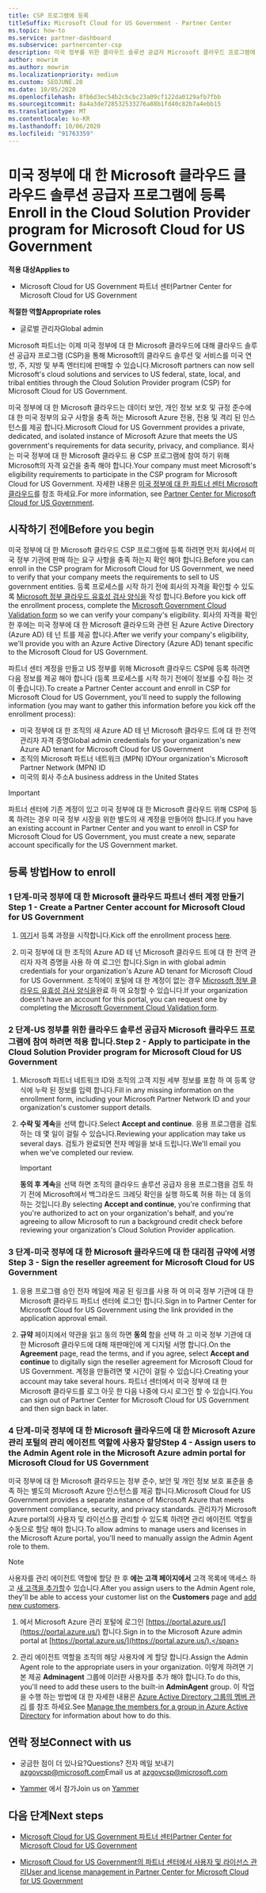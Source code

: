 ```yaml
---
title: CSP 프로그램에 등록
titleSuffix: Microsoft Cloud for US Government - Partner Center
ms.topic: how-to
ms.service: partner-dashboard
ms.subservice: partnercenter-csp
description: 미국 정부를 위한 클라우드 솔루션 공급자 Microsoft 클라우드 프로그램에 등록 하려는 파트너를 위한 CSP 프로그램 요구 사항에 대해 알아봅니다.
author: mowrim
ms.author: mowrim
ms.localizationpriority: medium
ms.custom: SEOJUNE.20
ms.date: 10/05/2020
ms.openlocfilehash: 8fb6d3ec54b2cbcbc23a09cf122da0129afb7fbb
ms.sourcegitcommit: 8a4a3de728532533276a88b1fd40c82b7a4ebb15
ms.translationtype: MT
ms.contentlocale: ko-KR
ms.lasthandoff: 10/06/2020
ms.locfileid: "91763359"
---
```

# <a name="enroll-in-the-cloud-solution-provider-program-for-microsoft-cloud-for-us-government"></a><span data-ttu-id="4f605-103">미국 정부에 대 한 Microsoft 클라우드 클라우드 솔루션 공급자 프로그램에 등록</span><span class="sxs-lookup"><span data-stu-id="4f605-103">Enroll in the Cloud Solution Provider program for Microsoft Cloud for US Government</span></span>

<span data-ttu-id="4f605-104">**적용 대상**</span><span class="sxs-lookup"><span data-stu-id="4f605-104">**Applies to**</span></span>

- <span data-ttu-id="4f605-105">Microsoft Cloud for US Government 파트너 센터</span><span class="sxs-lookup"><span data-stu-id="4f605-105">Partner Center for Microsoft Cloud for US Government</span></span>

<span data-ttu-id="4f605-106">**적절한 역할**</span><span class="sxs-lookup"><span data-stu-id="4f605-106">**Appropriate roles**</span></span>

- <span data-ttu-id="4f605-107">글로벌 관리자</span><span class="sxs-lookup"><span data-stu-id="4f605-107">Global admin</span></span>

<span data-ttu-id="4f605-108">Microsoft 파트너는 이제 미국 정부에 대 한 Microsoft 클라우드에 대해 클라우드 솔루션 공급자 프로그램 (CSP)을 통해 Microsoft의 클라우드 솔루션 및 서비스를 미국 연방, 주, 지방 및 부족 엔터티에 판매할 수 있습니다.</span><span class="sxs-lookup"><span data-stu-id="4f605-108">Microsoft partners can now sell Microsoft's cloud solutions and services to US federal, state, local, and tribal entities through the Cloud Solution Provider program (CSP) for Microsoft Cloud for US Government.</span></span>

<span data-ttu-id="4f605-109">미국 정부에 대 한 Microsoft 클라우드는 데이터 보안, 개인 정보 보호 및 규정 준수에 대 한 미국 정부의 요구 사항을 충족 하는 Microsoft Azure 전용, 전용 및 격리 된 인스턴스를 제공 합니다.</span><span class="sxs-lookup"><span data-stu-id="4f605-109">Microsoft Cloud for US Government provides a private, dedicated, and isolated instance of Microsoft Azure that meets the US government's requirements for data security, privacy, and compliance.</span></span> <span data-ttu-id="4f605-110">회사는 미국 정부에 대 한 Microsoft 클라우드 용 CSP 프로그램에 참여 하기 위해 Microsoft의 자격 요건을 충족 해야 합니다.</span><span class="sxs-lookup"><span data-stu-id="4f605-110">Your company must meet Microsoft's eligibility requirements to participate in the CSP program for Microsoft Cloud for US Government.</span></span> <span data-ttu-id="4f605-111">자세한 내용은 [미국 정부에 대 한 파트너 센터 Microsoft 클라우드](partner-center-for-microsoft-us-govt-cloud.md)를 참조 하세요.</span><span class="sxs-lookup"><span data-stu-id="4f605-111">For more information, see [Partner Center for Microsoft Cloud for US Government](partner-center-for-microsoft-us-govt-cloud.md).</span></span>

## <a name="before-you-begin"></a><span data-ttu-id="4f605-112">시작하기 전에</span><span class="sxs-lookup"><span data-stu-id="4f605-112">Before you begin</span></span>

<span data-ttu-id="4f605-113">미국 정부에 대 한 Microsoft 클라우드 CSP 프로그램에 등록 하려면 먼저 회사에서 미국 정부 기관에 판매 하는 요구 사항을 충족 하는지 확인 해야 합니다.</span><span class="sxs-lookup"><span data-stu-id="4f605-113">Before you can enroll in the CSP program for Microsoft Cloud for US Government, we need to verify that your company meets the requirements to sell to US government entities.</span></span> <span data-ttu-id="4f605-114">등록 프로세스를 시작 하기 전에 회사의 자격을 확인할 수 있도록 [Microsoft 정부 클라우드 유효성 검사 양식을](https://azuregov.microsoft.com/csp) 작성 합니다.</span><span class="sxs-lookup"><span data-stu-id="4f605-114">Before you kick off the enrollment process, complete the [Microsoft Government Cloud Validation form](https://azuregov.microsoft.com/csp) so we can verify your company's eligibility.</span></span> <span data-ttu-id="4f605-115">회사의 자격을 확인 한 후에는 미국 정부에 대 한 Microsoft 클라우드와 관련 된 Azure Active Directory (Azure AD) 테 넌 트를 제공 합니다.</span><span class="sxs-lookup"><span data-stu-id="4f605-115">After we verify your company's eligibility, we'll provide you with an Azure Active Directory (Azure AD) tenant specific to the Microsoft Cloud for US Government.</span></span>  

<span data-ttu-id="4f605-116">파트너 센터 계정을 만들고 US 정부를 위해 Microsoft 클라우드 CSP에 등록 하려면 다음 정보를 제공 해야 합니다 (등록 프로세스를 시작 하기 전에이 정보를 수집 하는 것이 좋습니다).</span><span class="sxs-lookup"><span data-stu-id="4f605-116">To create a Partner Center account and enroll in CSP for Microsoft Cloud for US Government, you'll need to supply the following information (you may want to gather this information before you kick off the enrollment process):</span></span>

- <span data-ttu-id="4f605-117">미국 정부에 대 한 조직의 새 Azure AD 테 넌 Microsoft 클라우드 트에 대 한 전역 관리자 자격 증명</span><span class="sxs-lookup"><span data-stu-id="4f605-117">Global admin credentials for your organization's new Azure AD tenant for Microsoft Cloud for US Government</span></span>
- <span data-ttu-id="4f605-118">조직의 Microsoft 파트너 네트워크 (MPN) ID</span><span class="sxs-lookup"><span data-stu-id="4f605-118">Your organization's Microsoft Partner Network (MPN) ID</span></span>
- <span data-ttu-id="4f605-119">미국의 회사 주소</span><span class="sxs-lookup"><span data-stu-id="4f605-119">A business address in the United States</span></span>

> [!IMPORTANT]  
> <span data-ttu-id="4f605-120">파트너 센터에 기존 계정이 있고 미국 정부에 대 한 Microsoft 클라우드 위해 CSP에 등록 하려는 경우 미국 정부 시장을 위한 별도의 새 계정을 만들어야 합니다.</span><span class="sxs-lookup"><span data-stu-id="4f605-120">If you have an existing account in Partner Center and you want to enroll in CSP for Microsoft Cloud for US Government, you must create a new, separate account specifically for the US Government market.</span></span>

## <a name="how-to-enroll"></a><span data-ttu-id="4f605-121">등록 방법</span><span class="sxs-lookup"><span data-stu-id="4f605-121">How to enroll</span></span>

### <a name="step-1---create-a-partner-center-account-for-microsoft-cloud-for-us-government"></a><span data-ttu-id="4f605-122">1 단계-미국 정부에 대 한 Microsoft 클라우드 파트너 센터 계정 만들기</span><span class="sxs-lookup"><span data-stu-id="4f605-122">Step 1 - Create a Partner Center account for Microsoft Cloud for US Government</span></span>

1. <span data-ttu-id="4f605-123">[여기](https://partnercenter.microsoft.com/register/resellerusgjoinnow)서 등록 과정을 시작합니다.</span><span class="sxs-lookup"><span data-stu-id="4f605-123">Kick off the enrollment process [here](https://partnercenter.microsoft.com/register/resellerusgjoinnow).</span></span>

2. <span data-ttu-id="4f605-124">미국 정부에 대 한 조직의 Azure AD 테 넌 Microsoft 클라우드 트에 대 한 전역 관리자 자격 증명을 사용 하 여 로그인 합니다.</span><span class="sxs-lookup"><span data-stu-id="4f605-124">Sign in with global admin credentials for your organization's Azure AD tenant for Microsoft Cloud for US Government.</span></span> <span data-ttu-id="4f605-125">조직에이 포털에 대 한 계정이 없는 경우 [Microsoft 정부 클라우드 유효성 검사 양식을](https://azuregov.microsoft.com/csp)완료 하 여 요청할 수 있습니다.</span><span class="sxs-lookup"><span data-stu-id="4f605-125">If your organization doesn't have an account for this portal, you can request one by completing the [Microsoft Government Cloud Validation form](https://azuregov.microsoft.com/csp).</span></span>

### <a name="step-2---apply-to-participate-in-the-cloud-solution-provider-program-for-microsoft-cloud-for-us-government"></a><span data-ttu-id="4f605-126">2 단계-US 정부를 위한 클라우드 솔루션 공급자 Microsoft 클라우드 프로그램에 참여 하려면 적용 합니다.</span><span class="sxs-lookup"><span data-stu-id="4f605-126">Step 2 - Apply to participate in the Cloud Solution Provider program for Microsoft Cloud for US Government</span></span>

1. <span data-ttu-id="4f605-127">Microsoft 파트너 네트워크 ID와 조직의 고객 지원 세부 정보를 포함 하 여 등록 양식에 누락 된 정보를 입력 합니다.</span><span class="sxs-lookup"><span data-stu-id="4f605-127">Fill in any missing information on the enrollment form, including your Microsoft Partner Network ID and your organization's customer support details.</span></span>

2. <span data-ttu-id="4f605-128">**수락 및 계속**을 선택 합니다.</span><span class="sxs-lookup"><span data-stu-id="4f605-128">Select **Accept and continue**.</span></span> <span data-ttu-id="4f605-129">응용 프로그램을 검토 하는 데 몇 일이 걸릴 수 있습니다.</span><span class="sxs-lookup"><span data-stu-id="4f605-129">Reviewing your application may take us several days.</span></span> <span data-ttu-id="4f605-130">검토가 완료되면 전자 메일을 보내 드립니다.</span><span class="sxs-lookup"><span data-stu-id="4f605-130">We'll email you when we've completed our review.</span></span>

   > [!IMPORTANT]
   > <span data-ttu-id="4f605-131">**동의 후 계속**을 선택 하면 조직의 클라우드 솔루션 공급자 응용 프로그램을 검토 하기 전에 Microsoft에서 백그라운드 크레딧 확인을 실행 하도록 허용 하는 데 동의 하는 것입니다.</span><span class="sxs-lookup"><span data-stu-id="4f605-131">By selecting **Accept and continue**, you're confirming that you're authorized to act on your organization's behalf, and you're agreeing to allow Microsoft to run a background credit check before reviewing your organization's Cloud Solution Provider application.</span></span>

### <a name="step-3---sign-the-reseller-agreement-for-microsoft-cloud-for-us-government"></a><span data-ttu-id="4f605-132">3 단계-미국 정부에 대 한 Microsoft 클라우드에 대 한 대리점 규약에 서명</span><span class="sxs-lookup"><span data-stu-id="4f605-132">Step 3 - Sign the reseller agreement for Microsoft Cloud for US Government</span></span>

1. <span data-ttu-id="4f605-133">응용 프로그램 승인 전자 메일에 제공 된 링크를 사용 하 여 미국 정부 기관에 대 한 Microsoft 클라우드 파트너 센터에 로그인 합니다.</span><span class="sxs-lookup"><span data-stu-id="4f605-133">Sign in to Partner Center for Microsoft Cloud for US Government using the link provided in the application approval email.</span></span>

2. <span data-ttu-id="4f605-134">**규약** 페이지에서 약관을 읽고 동의 하면 **동의** 함을 선택 하 고 미국 정부 기관에 대 한 Microsoft 클라우드에 대해 재판매인에 게 디지털 서명 합니다.</span><span class="sxs-lookup"><span data-stu-id="4f605-134">On the **Agreement** page, read the terms, and if you agree, select **Accept and continue** to digitally sign the reseller agreement for Microsoft Cloud for US Government.</span></span> <span data-ttu-id="4f605-135">계정을 만들려면 몇 시간이 걸릴 수 있습니다.</span><span class="sxs-lookup"><span data-stu-id="4f605-135">Creating your account may take several hours.</span></span> <span data-ttu-id="4f605-136">파트너 센터에서 미국 정부에 대 한 Microsoft 클라우드를 로그 아웃 한 다음 나중에 다시 로그인 할 수 있습니다.</span><span class="sxs-lookup"><span data-stu-id="4f605-136">You can sign out of Partner Center for Microsoft Cloud for US Government and then sign back in later.</span></span>

### <a name="step-4---assign-users-to-the-admin-agent-role-in-the-microsoft-azure-admin-portal-for-microsoft-cloud-for-us-government"></a><span data-ttu-id="4f605-137">4 단계-미국 정부에 대 한 Microsoft 클라우드에 대 한 Microsoft Azure 관리 포털의 관리 에이전트 역할에 사용자 할당</span><span class="sxs-lookup"><span data-stu-id="4f605-137">Step 4 - Assign users to the Admin Agent role in the Microsoft Azure admin portal for Microsoft Cloud for US Government</span></span>

<span data-ttu-id="4f605-138">미국 정부에 대 한 Microsoft 클라우드는 정부 준수, 보안 및 개인 정보 보호 표준을 충족 하는 별도의 Microsoft Azure 인스턴스를 제공 합니다.</span><span class="sxs-lookup"><span data-stu-id="4f605-138">Microsoft Cloud for US Government provides a separate instance of Microsoft Azure that meets government compliance, security, and privacy standards.</span></span> <span data-ttu-id="4f605-139">관리자가 Microsoft Azure portal의 사용자 및 라이선스를 관리할 수 있도록 하려면 관리 에이전트 역할을 수동으로 할당 해야 합니다.</span><span class="sxs-lookup"><span data-stu-id="4f605-139">To allow admins to manage users and licenses in the Microsoft Azure portal, you'll need to manually assign the Admin Agent role to them.</span></span>

> [!NOTE]
> <span data-ttu-id="4f605-140">사용자를 관리 에이전트 역할에 할당 한 후 **에는 고객 페이지에서** 고객 목록에 액세스 하 고 [새 고객을 추가할](add-a-new-customer.md)수 있습니다.</span><span class="sxs-lookup"><span data-stu-id="4f605-140">After you assign users to the Admin Agent role, they'll be able to access your customer list on the **Customers** page and [add new customers](add-a-new-customer.md).</span></span>

1. <span data-ttu-id="4f605-141">에서 Microsoft Azure 관리 포털에 로그인 [https://portal.azure.us/](https://portal.azure.us/) 합니다.</span><span class="sxs-lookup"><span data-stu-id="4f605-141">Sign in to the Microsoft Azure admin portal at [https://portal.azure.us/](https://portal.azure.us/).</span></span>

2. <span data-ttu-id="4f605-142">관리 에이전트 역할을 조직의 해당 사용자에 게 할당 합니다.</span><span class="sxs-lookup"><span data-stu-id="4f605-142">Assign the Admin Agent role to the appropriate users in your organization.</span></span> <span data-ttu-id="4f605-143">이렇게 하려면 기본 제공 **Adminagent** 그룹에 이러한 사용자를 추가 해야 합니다.</span><span class="sxs-lookup"><span data-stu-id="4f605-143">To do this, you'll need to add these users to the built-in **AdminAgent** group.</span></span> <span data-ttu-id="4f605-144">이 작업을 수행 하는 방법에 대 한 자세한 내용은 [Azure Active Directory 그룹의 멤버 관리](/azure/active-directory/active-directory-groups-members-azure-portal) 를 참조 하세요.</span><span class="sxs-lookup"><span data-stu-id="4f605-144">See [Manage the members for a group in Azure Active Directory](/azure/active-directory/active-directory-groups-members-azure-portal) for information about how to do this.</span></span>

## <a name="connect-with-us"></a><span data-ttu-id="4f605-145">연락 정보</span><span class="sxs-lookup"><span data-stu-id="4f605-145">Connect with us</span></span>

- <span data-ttu-id="4f605-146">궁금한 점이 더 있나요?</span><span class="sxs-lookup"><span data-stu-id="4f605-146">Questions?</span></span> <span data-ttu-id="4f605-147">전자 메일 보내기 azgovcsp@microsoft.com</span><span class="sxs-lookup"><span data-stu-id="4f605-147">Email us at azgovcsp@microsoft.com</span></span>

- <span data-ttu-id="4f605-148">[Yammer](https://www.yammer.com/cloudpartnercommunity/#/threads/inGroup?type=in_group&feedId=11509777) 에서 참가</span><span class="sxs-lookup"><span data-stu-id="4f605-148">Join us on [Yammer](https://www.yammer.com/cloudpartnercommunity/#/threads/inGroup?type=in_group&feedId=11509777)</span></span>

## <a name="next-steps"></a><span data-ttu-id="4f605-149">다음 단계</span><span class="sxs-lookup"><span data-stu-id="4f605-149">Next steps</span></span>

- [<span data-ttu-id="4f605-150">Microsoft Cloud for US Government 파트너 센터</span><span class="sxs-lookup"><span data-stu-id="4f605-150">Partner Center for Microsoft Cloud for US Government</span></span>](partner-center-for-microsoft-us-govt-cloud.md)

- [<span data-ttu-id="4f605-151">Microsoft Cloud for US Government의 파트너 센터에서 사용자 및 라이선스 관리</span><span class="sxs-lookup"><span data-stu-id="4f605-151">User and license management in Partner Center for Microsoft Cloud for US Government</span></span>](user-management-in-partner-center-for-microsoft-us-govt-cloud.md)